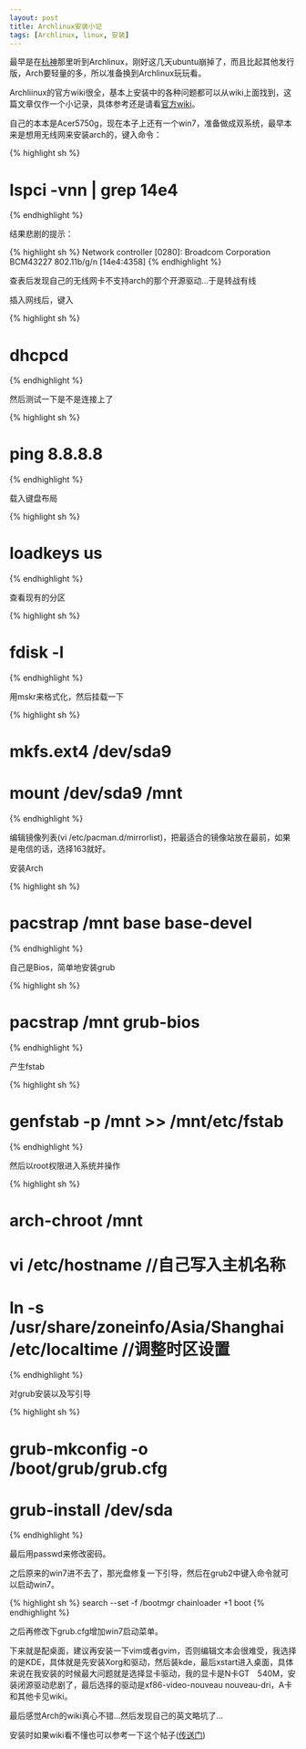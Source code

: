 ```yaml
---
layout: post
title: Archlinux安装小记
tags: [Archlinux, linux, 安装]
---
```


最早是在<a title="DON'T PANIC" href="http://syco.mad4a.me/" target="_blank">杭神</a>那里听到Archlinux，刚好这几天ubuntu崩掉了，而且比起其他发行版，Arch要轻量的多，所以准备换到Archlinux玩玩看。

Archliinux的官方wiki很全，基本上安装中的各种问题都可以从wiki上面找到，这篇文章仅作一个小记录，具体参考还是请看<a title="Arch wiki" href="https://wiki.archlinux.org/" target="_blank">官方wiki</a>。

自己的本本是Acer5750g，现在本子上还有一个win7，准备做成双系统，最早本来是想用无线网来安装arch的，键入命令：

{% highlight sh %}
# lspci -vnn | grep 14e4
{% endhighlight %}

结果悲剧的提示：

{% highlight sh %}
Network controller [0280]: Broadcom Corporation BCM43227 802.11b/g/n [14e4:4358]
{% endhighlight %}

查表后发现自己的无线网卡不支持arch的那个开源驱动...于是转战有线

插入网线后，键入

{% highlight sh %}
# dhcpcd
{% endhighlight %}

然后测试一下是不是连接上了

{% highlight sh %}
# ping 8.8.8.8
{% endhighlight %}

载入键盘布局

{% highlight sh %}
# loadkeys us
{% endhighlight %}

查看现有的分区

{% highlight sh %}
# fdisk -l
{% endhighlight %}

用mskr来格式化，然后挂载一下

{% highlight sh %}
# mkfs.ext4 /dev/sda9
# mount /dev/sda9 /mnt
{% endhighlight %}

编辑镜像列表(vi /etc/pacman.d/mirrorlist)，把最适合的镜像站放在最前，如果是电信的话，选择163就好。

安装Arch

{% highlight sh %}
# pacstrap /mnt base base-devel
{% endhighlight %}

自己是Bios，简单地安装grub

{% highlight sh %}
# pacstrap /mnt grub-bios
{% endhighlight %}

产生fstab

{% highlight sh %}
# genfstab -p /mnt >> /mnt/etc/fstab
{% endhighlight %}

然后以root权限进入系统并操作

{% highlight sh %}
# arch-chroot /mnt
# vi /etc/hostname //自己写入主机名称
# ln -s /usr/share/zoneinfo/Asia/Shanghai /etc/localtime //调整时区设置
{% endhighlight %}

对grub安装以及写引导

{% highlight sh %}
# grub-mkconfig -o /boot/grub/grub.cfg
# grub-install /dev/sda
{% endhighlight %}

最后用passwd来修改密码。

之后原来的win7进不去了，那光盘修复一下引导，然后在grub2中键入命令就可以启动win7。

{% highlight sh %}
search --set -f /bootmgr
chainloader +1
boot
{% endhighlight %}

之后再修改下grub.cfg增加win7启动菜单。

下来就是配桌面，建议再安装一下vim或者gvim，否则编辑文本会很难受，我选择的是KDE，具体就是先安装Xorg和驱动，然后装kde，最后xstart进入桌面，具体来说在我安装的时候最大问题就是选择显卡驱动，我的显卡是N卡GT　540M，安装闭源驱动悲剧了，最后选择的驱动是xf86-video-nouveau nouveau-dri，A卡和其他卡见wiki。

最后感觉Arch的wiki真心不错...然后发现自己的英文略坑了...

安装时如果wiki看不懂也可以参考一下这个帖子(<a title="Archlinux安装全过程" href="http://tieba.baidu.com/p/1746514728" target="_blank">传送门</a>)

